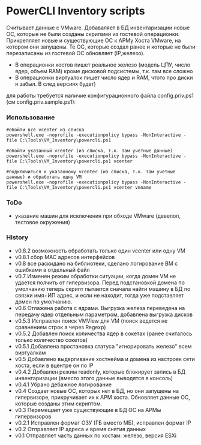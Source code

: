 # PowerCLI Inventory scripts
Считывает данные с VMware. Добаваляет в БД инвентаризации новые ОС, которые не были созданы скрипами из гостевой операционки. Прикрепляет новые и существующие ОС к АРМу Хоста VMware, на котором они запущены. Те ОС, которые создал ранее и которые не были перезаписаны из гостевой ОС обновляет (IP,железо).  
 * В операционки хостов пишет реальное железо (модель ЦПУ, число ядер, объем RAM) кроме дисковой подсистемы, т.к. там все сложно
 * В операционки виртуалок пишет число ядер и RAM, чтото про диски я забыл. В след версиях будет)
 
для работы требуется наличие конфигурационного файла config.priv.ps1 (см config.priv.sample.ps1):

### Использование
```poershell
#обойти все vcenter из списка
powershell.exe -noprofile -executionpolicy bypass -NonInteractive -file C:\Tools\VM_Inventory\powercli.ps1

#обойти указанный vcenter (из списка, т.к. там учетные данные)
powershell.exe -noprofile -executionpolicy bypass -NonInteractive -file C:\Tools\VM_Inventory\powercli.ps1 vcenter

#подключиться к указанному vcenter (из списка, т.к. там учетные данные) и обработать одну VM
powershell.exe -noprofile -executionpolicy bypass -NonInteractive -file C:\Tools\VM_Inventory\powercli.ps1 vcenter vmname
```

### ToDo
 * указание машин для исключения при обходе VMware (девелоп, тестовое окружения)
### History
 * v0.8.2 возможность обработать только один vcenter или одну VM
 * v0.8.1 сбор МАС адресов интерфейсов
 * v0.8 все раскидано на библиотеки, сделано логирование ВМ с ошибками в отдельный файл
 * v0.7 Изменен режим обработки ситуации, когда домен VM не удается полчить от гипервизора. Перед подстановкой домена по умолчанию теперь скрипт пытается сначала найти машину в БД по связки имя+ИП адрес, и если не находит, тогда уже подставляет домен по умолчанию.
 * v0.6 Отлажена работа с ядрами. Выгрузка железа переведена на передачу ядер отдельным параметром, добавлена выгрузка дисков
 * v0.5.3 Исправлен поиск VMView для VM (поиск ведется не сравнением строк а через Regexp)
 * v0.5.2 Добавлен поиск количества ядер в сокетах (ранее считалось только количество сокетов)
 * v0.5.1 Добавлена простановка статуса "игнорировать железо" всем виртуалкам
 * v0.5 Добавлено выдергивание хостнейма и домена из настроек сети хоста, если в вцентре он по IP
 * v0.4.2 Добавлен режим readonly, которые блокирует запись в БД инвентаризации (вместо этого данные выводятся в консоль)
 * v0.4.1 Убрано дебажное логирование
 * v0.4 Создает новые ОС, которых нет в БД, но они запущены на гипервизоре, прикручивает их к АРМ хоста. Обновляет данные ОС, которые созданы этим скриптом.
 * v0.3 Перемещает уже существующие в БД OC на АРМы гипервизоров
 * v0.2.1 Исправлен формат ОЗУ (ГБ вместо МБ), исправлен формат IP
 * v0.2 Отправляет IP адреса и время снятия данных
 * v0.1 Отправляет часть данных по хостам: железо, версия ESXi
